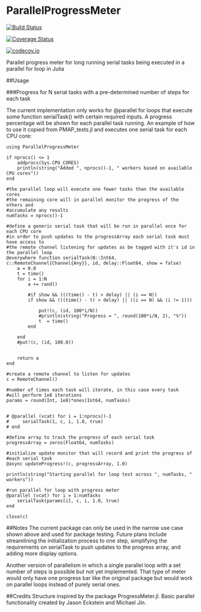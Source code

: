 # ParallelProgressMeter

[![Build Status](https://travis-ci.org/JasonEckstein/ParallelProgressMeter.jl.svg?branch=master)](https://travis-ci.org/JasonEckstein/ParallelProgressMeter.jl)

[![Coverage Status](https://coveralls.io/repos/JasonEckstein/ParallelProgressMeter.jl/badge.svg?branch=master&service=github)](https://coveralls.io/github/JasonEckstein/ParallelProgressMeter.jl?branch=master)

[![codecov.io](http://codecov.io/github/JasonEckstein/ParallelProgressMeter.jl/coverage.svg?branch=master)](http://codecov.io/github/JasonEckstein/ParallelProgressMeter.jl?branch=master)

Parallel progress meter for long running serial tasks being executed in a parallel for loop in Julia

##Usage

###Progress for N serial tasks with a pre-determined number of steps for each task

The current implementation only works for @parallel for loops that execute some function
serialTask() with certain required inputs.  A progress percentage will be shown for each 
parallel task running.  An example of how to use it copied from PMAP_tests.jl and executes
one serial task for each CPU core:

```
using ParallelProgressMeter

if nprocs() <= 1
    addprocs(Sys.CPU_CORES)
    println(string("Added ", nprocs()-1, " workers based on available CPU cores"))
end

#the parallel loop will execute one fewer tasks than the available cores
#the remaining core will in parallel monitor the progress of the others and
#accumulate any results
numTasks = nprocs()-1

#define a generic serial task that will be run in parallel once for each CPU core
#in order to push updates to the progressArray each serial task must have access to
#the remote channel listening for updates as be tagged with it's id in the parallel loop
@everywhere function serialTask(N::Int64, c::RemoteChannel{Channel{Any}}, id, delay::Float64, show = false)
    a = 0.0
    t = time()
    for i = 1:N
        a += rand()
        
        #if show && (((time() - t) > delay) || (i == N))
        if show && (((time() - t) > delay) || ((i == N) && (i != 1)))
        
            put!(c, (id, 100*i/N))
            #println(string("Progress = ", round(100*i/N, 2), "%"))
            t  = time()
        end
        
    end
    #put!(c, (id, 100.0))
    

    return a
end

#create a remote channel to listen for updates
c = RemoteChannel()

#number of times each task will iterate, in this case every task 
#will perform 1e8 iterations
params = round(Int, 1e8)*ones(Int64, numTasks)


# @parallel (vcat) for i = 1:nprocs()-1
#     serialTask(1, c, i, 1.0, true)
# end

#define array to track the progress of each serial task
progressArray = zeros(Float64, numTasks)

#initialize update monitor that will record and print the progress of
#each serial task
@async updateProgress!(c, progressArray, 1.0)

println(string("Starting parallel for loop test across ", numTasks, " workers"))

#run parallel for loop with progress meter
@parallel (vcat) for i = 1:numTasks
    serialTask(params[i], c, i, 1.0, true)
end

close(c)
```

##Notes
The current package can only be used in the narrow use case shown above and used for package testing.  Future plans include streamlining
the initialization process to one step, simplifying the requirements on serialTask to push updates to the progress array, and adding more 
display options.

Another version of parallelism in which a single parallel loop with a set number of steps is possible but not yet implemented.  That type of 
meter would only have one progress bar like the original package but would work on parallel loops instead of purely serial ones.

##Credits
Structure inspired by the package ProgressMeter.jl.  Basic parallel functionality created by Jason Eckstein and Michael Jin.